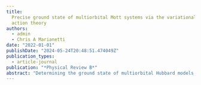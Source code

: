 ```yaml
---
title:
  Precise ground state of multiorbital Mott systems via the variational discrete
  action theory
authors:
  - admin
  - Chris A Marianetti
date: "2022-01-01"
publishDate: "2024-05-24T20:48:51.474049Z"
publication_types:
  - article-journal
publication: "*Physical Review B*"
abstract: "Determining the ground state of multiorbital Hubbard models is critical for understanding strongly correlated electron materials, yet, existing methods struggle to simultaneously reach zero temperature and inﬁnite system size. "
---
```

